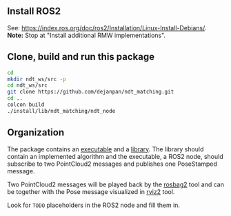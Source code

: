 ## Install ROS2
See: https://index.ros.org/doc/ros2/Installation/Linux-Install-Debians/.  
**Note:** Stop at "Install additional RMW implementations".

## Clone, build and run this package
```sh
cd
mkdir ndt_ws/src -p
cd ndt_ws/src
git clone https://github.com/dejanpan/ndt_matching.git
cd ..
colcon build
./install/lib/ndt_matching/ndt_node
```

## Organization
The package contains an [executable](src/nndt_node.cpp) and a [library](src/ndt_lib.cpp). The library should contain
an implemented algorithm and the executable, a ROS2 node, should subscribe to two
PointCloud2 messages and publishes one PoseStamped message.

Two PointCloud2 messages will be played back by the [rosbag2](https://github.com/ros2/rosbag2) tool and can be
together with the Pose message visualized in [rviz2](https://github.com/ros2/rviz/tree/crystal) tool.

Look for `TODO` placeholders in the ROS2 node and fill them in.
